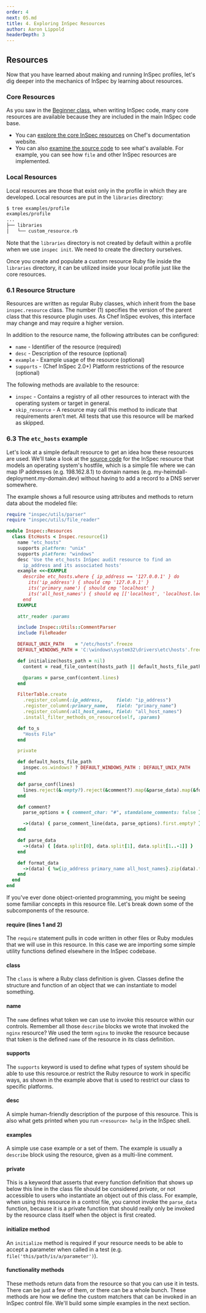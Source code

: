```yaml
---
order: 4
next: 05.md
title: 4. Exploring InSpec Resources
author: Aaron Lippold
headerDepth: 3
---
```


## Resources

Now that you have learned about making and running InSpec profiles, let's dig deeper into the mechanics of InSpec by learning about resources.

### Core Resources

As you saw in the [Beginner class](../beginner/README.md), when writing InSpec code, many core resources are available because they are included in the main InSpec code base.

* You can [explore the core InSpec resources](https://www.inspec.io/docs/reference/resources/) on Chef's documentation website.
* You can also [examine the source code](https://github.com/inspec/inspec/tree/master/lib/inspec/resources) to see what's available. For example, you can see how `file` and other InSpec resources are implemented.

### Local Resources
Local resources are those that exist only in the profile in which they are developed. Local resources are put in the `libraries` directory:
```bash
$ tree examples/profile
examples/profile
...
├── libraries
│   └── custom_resource.rb
```
Note that the `libraries` directory is not created by default within a profile when we use `inspec init`. We need to create the directory ourselves.

Once you create and populate a custom resource Ruby file inside the `libraries` directory, it can be utilized inside your local profile just like the core resources.

### 6.1 Resource Structure

Resources are written as regular Ruby classes, which inherit from the base `inspec.resource` class. The number (1) specifies the version of the parent class that this resource plugin uses. As Chef InSpec evolves, this interface may change and may require a higher version.

In addition to the resource name, the following attributes can be configured:

- `name` - Identifier of the resource (required)  
- `desc` - Description of the resource (optional)  
- `example` - Example usage of the resource (optional)  
- `supports` - (Chef InSpec 2.0+) Platform restrictions of the resource (optional)  

The following methods are available to the resource:

- `inspec` - Contains a registry of all other resources to interact with the operating system or target in general.
- `skip_resource` - A resource may call this method to indicate that requirements aren’t met. All tests that use this resource will be marked as skipped.

### 6.3 The `etc_hosts` example

Let's look at a simple default resource to get an idea how these resources are used. We'll take a look at the [source code](https://github.com/inspec/inspec/blob/526b52657be571ba1573c12d666dc1f6330f2307/lib/inspec/resources/etc_hosts.rb) for the InSpec resource that models an operating system's hostfile, which is a simple file where we can map IP addresses (e.g. 198.162.8.1) to domain names (e.g. my-heimdall-deployment.my-domain.dev) without having to add a record to a DNS server somewhere.

The example shows a full resource using attributes and methods to return data about the modeled file:

```ruby
require "inspec/utils/parser"
require "inspec/utils/file_reader"

module Inspec::Resources
  class EtcHosts < Inspec.resource(1)
    name "etc_hosts"
    supports platform: "unix"
    supports platform: "windows"
    desc 'Use the etc_hosts InSpec audit resource to find an
      ip_address and its associated hosts'
    example <<~EXAMPLE
      describe etc_hosts.where { ip_address == '127.0.0.1' } do
        its('ip_address') { should cmp '127.0.0.1' }
        its('primary_name') { should cmp 'localhost' }
        its('all_host_names') { should eq [['localhost', 'localhost.localdomain', 'localhost4', 'localhost4.localdomain4']] }
      end
    EXAMPLE

    attr_reader :params

    include Inspec::Utils::CommentParser
    include FileReader

    DEFAULT_UNIX_PATH    = "/etc/hosts".freeze
    DEFAULT_WINDOWS_PATH = 'C:\windows\system32\drivers\etc\hosts'.freeze

    def initialize(hosts_path = nil)
      content = read_file_content(hosts_path || default_hosts_file_path)

      @params = parse_conf(content.lines)
    end

    FilterTable.create
      .register_column(:ip_address,     field: "ip_address")
      .register_column(:primary_name,   field: "primary_name")
      .register_column(:all_host_names, field: "all_host_names")
      .install_filter_methods_on_resource(self, :params)

    def to_s
      "Hosts File"
    end

    private

    def default_hosts_file_path
      inspec.os.windows? ? DEFAULT_WINDOWS_PATH : DEFAULT_UNIX_PATH
    end

    def parse_conf(lines)
      lines.reject(&:empty?).reject(&comment?).map(&parse_data).map(&format_data)
    end

    def comment?
      parse_options = { comment_char: "#", standalone_comments: false }

      ->(data) { parse_comment_line(data, parse_options).first.empty? }
    end

    def parse_data
      ->(data) { [data.split[0], data.split[1], data.split[1..-1]] }
    end

    def format_data
      ->(data) { %w{ip_address primary_name all_host_names}.zip(data).to_h }
    end
  end
end
```

If you've ever done object-oriented programming, you might be seeing some familiar concepts in this resource file. Let's break down some of the subcomponents of the resource.

#### require (lines 1 and 2)
The `require` statement pulls in code written in other files or Ruby modules that we will use in this resource. In this case we are importing some simple utility functions defined elsewhere in the InSpec codebase.
#### class
The `class` is where a Ruby class definition is given. Classes define the structure and function of an object that we can instantiate to model something.
#### name
The `name` defines what token we can use to invoke this resource within our controls. Remember all those `describe` blocks we wrote that invoked the `nginx` resource? We used the term `nginx` to invoke the resource because that token is the defined `name` of the resource in its class definition.
#### supports
The `supports` keyword is used to define what types of system should be able to use this resource.or restrict the Ruby resource to work in specific ways, as shown in the example above that is used to restrict our class to specific platforms.
#### desc 
A simple human-friendly description of the purpose of this resource. This is also what gets printed when you run `<resource> help` in the InSpec shell.
#### examples
A simple use case example or a set of them. The example is usually a `describe` block using the resource, given as a multi-line comment.
#### private
This is a keyword that asserts that every function definition that shows up below this line in the class file should be considered _private_, or not accessible to users who instantiate an object out of this class. For example, when using this resource in a control file, you cannot invoke the `parse_data` function, because it is a private function that should really only be invoked by the resource class itself when the object is first created.
#### initialize method
An `initialize` method is required if your resource needs to be able to accept a parameter when called in a test (e.g. `file('this/path/is/a/parameter')`). 
#### functionality methods
These methods return data from the resource so that you can use it in tests. There can be just a few of them, or there can be a whole bunch. These methods are how we define the custom matchers that can be invoked in an InSpec control file. We'll build some simple examples in the next section.